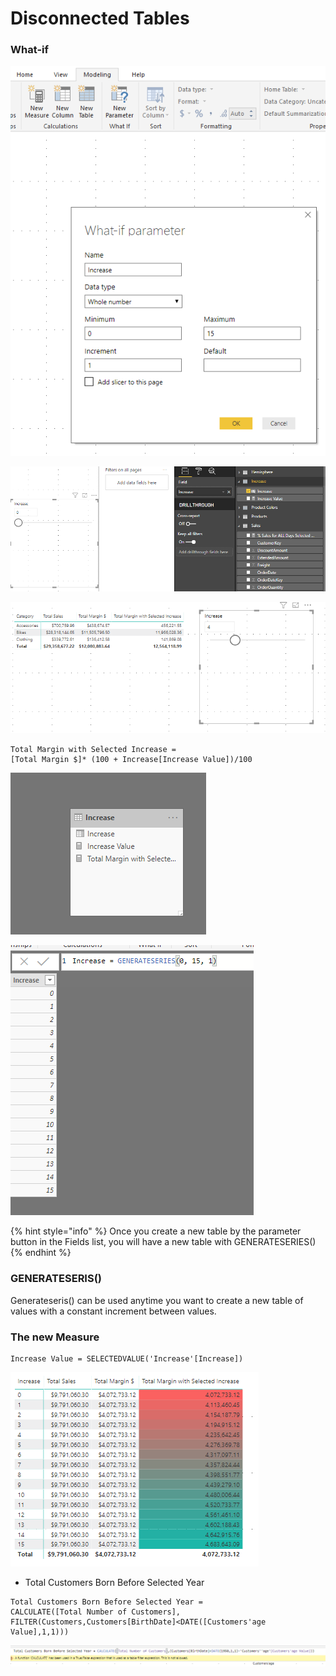 # Disconnected Tables

### What-if

![Don&apos;t forget to click &apos;add slicer to this page&apos;](.gitbook/assets/image%20%2848%29.png)

![](.gitbook/assets/image%20%2815%29.png)

![](.gitbook/assets/image%20%2836%29.png)

```text
Total Margin with Selected Increase = 
[Total Margin $]* (100 + Increase[Increase Value])/100
```

![](.gitbook/assets/image%20%2842%29.png)

![](.gitbook/assets/image%20%2832%29.png)

{% hint style="info" %}
Once you create a new table by the parameter button in the Fields list, you will have a new table with GENERATESERIES\(\)
{% endhint %}

### GENERATESERIS\(\) 

Generateseris\(\) can be used anytime you want to create a new table of values with a constant increment between values.

### The new Measure 

```text
Increase Value = SELECTEDVALUE('Increase'[Increase])
```

![](.gitbook/assets/image%20%2829%29.png)

* Total Customers Born Before Selected Year

```text
Total Customers Born Before Selected Year = 
CALCULATE([Total Number of Customers],
FILTER(Customers,Customers[BirthDate]<DATE([Customers'age Value],1,1)))
```

![Cannot use calculate\(\)](.gitbook/assets/image%20%2822%29.png)



